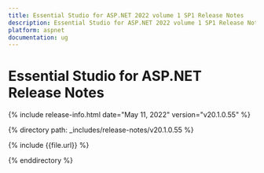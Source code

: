 ```yaml
---
title: Essential Studio for ASP.NET 2022 volume 1 SP1 Release Notes  
description: Essential Studio for ASP.NET 2022 volume 1 SP1 Release Notes  
platform: aspnet
documentation: ug
---
```


# Essential Studio for ASP.NET  Release Notes  

{% include release-info.html date="May 11, 2022"  version="v20.1.0.55" %} 

{% directory path: _includes/release-notes/v20.1.0.55 %}

{% include {{file.url}} %}

{% enddirectory %}